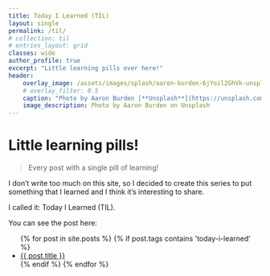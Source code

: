 ```yaml
---
title: Today I Learned (TIL)
layout: single
permalink: /til/
# collection: til
# entries_layout: grid
classes: wide
author_profile: true
excerpt: "Little learning pills over here!"
header:
    overlay_image: /assets/images/splash/aaron-burden-6jYoil2GhVk-unsplash.jpg
    # overlay_filter: 0.5
    caption: "Photo by Aaron Burden [**Unsplash**](https://unsplash.com/photos/6jYoil2GhVk)"
    image_description: Photo by Aaron Burden on Unsplash
---
```

# Little learning pills!

> Every post with a single pill of learning!

I don’t write too much on this site, so I decided to create this series to put something that I learned and I think it’s interesting to share.

I called it: Today I Learned (TIL).

You can see the post here:
<ul class="posts">
{% for post in site.posts %}
    {%  if post.tags contains 'today-i-learned' %}
        <li> 
          <a class="post-link" href="{{ post.url | relative_url }}">{{ post.title }}</a>
        </li>
      {% endif %}
{% endfor %}
</ul>